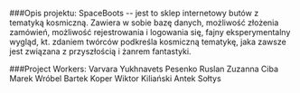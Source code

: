 ###Opis projektu:
  SpaceBoots -- jest to sklep internetowy butów z tematyką kosmiczną. Zawiera w sobie bazę danych, możliwość złożenia zamówień, możliwość rejestrowania i logowania się, fajny eksperymentalny wygląd, kt. zdaniem twórców podkreśla kosmiczną tematykę, jaka zawsze jest związana z przyszłością i żanrem fantastyki.

###Project Workers: 
  Varvara Yukhnavets
  Pesenko Ruslan
  Zuzanna Ciba
  Marek Wróbel
  Bartek Koper
  Wiktor Kiliański
  Antek Sołtys
